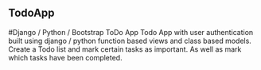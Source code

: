 ## TodoApp
#Django / Python / Bootstrap ToDo App
Todo App with user authentication built using django / python function based views and class based models. 
Create a Todo list and mark certain tasks as important. As well as mark which tasks have been completed.

